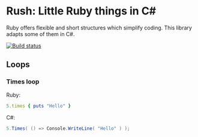 # Rush: Little Ruby things in C#
Ruby offers flexible and short structures which simplify coding. This library adapts some of them in C#.

[![Build status](https://ci.appveyor.com/api/projects/status/x8ihl9lq21fc838n?svg=true)](https://ci.appveyor.com/project/slavikdev/rush)

## Loops
### Times loop

Ruby:
```ruby
5.times { puts "Hello" }
```

C#:
```csharp
5.Times( () => Console.WriteLine( "Hello" ) );
```
